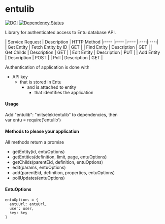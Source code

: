 entulib
=======
[![DOI](https://zenodo.org/badge/6763/mitselek/entulib.png)](http://dx.doi.org/10.5281/zenodo.12356)
[![Dependency Status](https://david-dm.org/mitselek/entulib.svg)](https://david-dm.org/mitselek/entulib)


Library for authenticated access to Entu database API.

| Service Request | Description | HTTP Method
|:---- |:---- |:---- |:---:|:---:|
| Get Entity | Fetch Entity by ID | GET |
| Find Entity | Description | GET |
| Get Childs | Description | GET |
| Edit Entity | Description | PUT |
| Add Entity | Description | POST |
| Poll | Description | GET |


Authentication of application is done with

  - API key
    - that is stored in Entu
      - and is attached to entity
        - that identifies the application


#### Usage
Add "entulib": "mitselek/entulib" to dependencies, then  
var entu = require('entulib')


#### Methods to please your application
All methods return a promise
- getEntity(id, entuOptions)
- getEntities(definition, limit, page, entuOptions)
- getChilds(parentEid, definition, entuOptions)
- edit(params, entuOptions)
- add(parentEid, definition, properties, entuOptions)
- pollUpdates(entuOptions)


#### EntuOptions

```
entuOptions = {
  entuUrl: entuUrl,
  user: user,
  key: key
}
```
